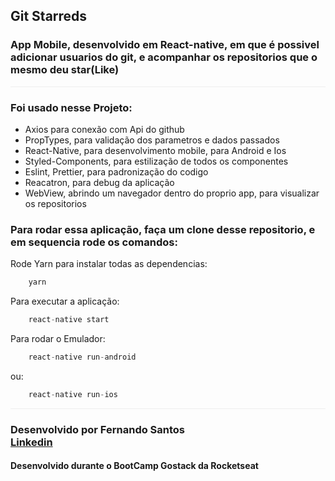 ## Git Starreds

<h3>App Mobile, desenvolvido em React-native, em que é possivel adicionar usuarios do git, e acompanhar os repositorios que o mesmo deu star(Like)</h3>

<div style="border-bottom:1px solid #eee"></div>

<h3>Foi usado nesse Projeto:</h3>

<ul>
    <li>Axios para conexão com Api do github</li>
    <li>PropTypes, para validação dos parametros e dados passados</li>
    <li>React-Native, para desenvolvimento mobile, para Android e Ios</li>
    <li>Styled-Components, para estilização de todos os componentes</li>
    <li>Eslint, Prettier, para padronização do codigo</li>
    <li>Reacatron, para debug da aplicação</li>
    <li>WebView, abrindo um navegador dentro do proprio app, para visualizar os repositorios</li>
</ul>

<h3>
    Para rodar essa aplicação, faça um clone desse repositorio, e em sequencia rode os comandos:
</h3>

<p>Rode Yarn para instalar todas as dependencias:</p>

```js
    yarn
```

Para executar a aplicação:

```js
    react-native start
```

Para rodar o Emulador:

```js
    react-native run-android
```

ou:

```js
    react-native run-ios
```

<div style="border-bottom:1px solid #eee"></div>


<h3>
    Desenvolvido por Fernando Santos<br/>
     <a href="https://www.linkedin.com/in/fernando-santos-686632122/">Linkedin</a>
</h3>

<h4>Desenvolvido durante o BootCamp Gostack da Rocketseat </h4>

